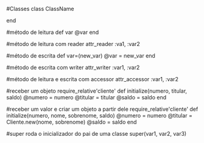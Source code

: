 #Classes
class ClassName

end

#método de leitura
def var
@var
end

#método de leitura com reader
attr_reader :va1, :var2

#método de escrita
def var=(new_var)
@var = new_var
end

#método de escrita com writer
attr_writer :var1, :var2

#método de leitura e escrita com accessor
attr_accessor :var1, :var2

#receber um objeto
require_relative'cliente'
def initialize(numero, titular, saldo)
@numero = numero
@titular = titular
@saldo = saldo
end

#receber um valor e criar um objeto a partir dele
require_relative'cliente'
def initialize(numero, nome, sobrenome, saldo)
@numero = numero
@titular = Cliente.new(nome, sobrenome)
@saldo = saldo
end

#super roda o inicializador do pai de uma classe
super(var1, var2, var3)
